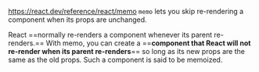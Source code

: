 https://react.dev/reference/react/memo
`memo` lets you skip re-rendering a component when its props are unchanged.

React ==normally re-renders a component whenever its parent re-renders.== With memo, you can create a ==**component that React will not re-render when its parent re-renders**== so long as its new props are the same as the old props. Such a component is said to be memoized.